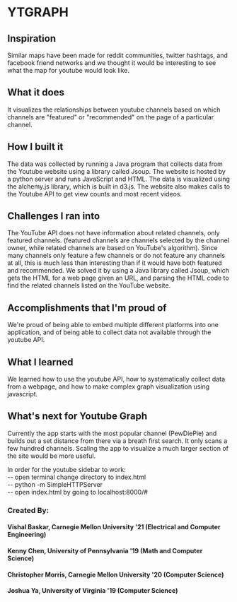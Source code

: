 # YTGRAPH

## Inspiration

Similar maps have been made for reddit communities, twitter hashtags, and facebook friend networks and we thought it would be interesting to see what the map for youtube would look like.

## What it does

It visualizes the relationships between youtube channels based on which channels are "featured" or "recommended" on the page of a particular channel.

## How I built it

The data was collected by running a Java program that collects data from the Youtube website using a library called Jsoup. The website is hosted by a python server and runs JavaScript and HTML. The data is visualized using the alchemy.js library, which is built in d3.js. The website also makes calls to the Youtube API to get view counts and most recent videos.

## Challenges I ran into

The YouTube API does not have information about related channels, only featured channels. (featured channels are channels selected by the channel owner, while related channels are based on YouTube's algorithm). Since many channels only feature a few channels or do not feature any channels at all, this is much less than interesting than if it would have both featured and recommended. We solved it by using a Java library called Jsoup, which gets the HTML for a web page given an URL, and parsing the HTML code to find the related channels listed on the YouTube website.

## Accomplishments that I'm proud of

We're proud of being able to embed multiple different platforms into one application, and of being able to collect data not available through the youtube API.

## What I learned

We learned how to use the youtube API, how to systematically collect data from a webpage, and how to make complex graph visualization using javascript.

## What's next for Youtube Graph

Currently the app starts with the most popular channel (PewDiePie) and builds out a set distance from there via a breath first search. It only scans a few hundred channels. Scaling the app to visualize a much larger section of the site would be more useful.

In order for the youtube sidebar to work:<br/>
-- open terminal change directory to index.html<br/>
-- python -m SimpleHTTPServer<br/>
-- open index.html by going to localhost:8000/#

### Created By:
#### Vishal Baskar, Carnegie Mellon University '21 (Electrical and Computer Engineering)
#### Kenny Chen, University of Pennsylvania '19 (Math and Computer Science)
#### Christopher Morris, Carnegie Mellon University '20 (Computer Science)
#### Joshua Ya, University of Virginia '19 (Computer Science)
